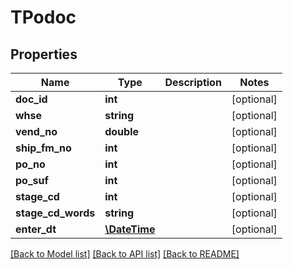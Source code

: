 # TPodoc

## Properties
Name | Type | Description | Notes
------------ | ------------- | ------------- | -------------
**doc_id** | **int** |  | [optional] 
**whse** | **string** |  | [optional] 
**vend_no** | **double** |  | [optional] 
**ship_fm_no** | **int** |  | [optional] 
**po_no** | **int** |  | [optional] 
**po_suf** | **int** |  | [optional] 
**stage_cd** | **int** |  | [optional] 
**stage_cd_words** | **string** |  | [optional] 
**enter_dt** | [**\DateTime**](\DateTime.md) |  | [optional] 

[[Back to Model list]](../README.md#documentation-for-models) [[Back to API list]](../README.md#documentation-for-api-endpoints) [[Back to README]](../README.md)


